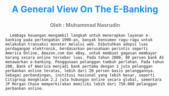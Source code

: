 <div align="center">
  <h1><b style="color:DodgerBlue;"> A General View On The E-Banking </b></h1>
  <h3><b style="color:Gray;"> Oleh : Muhammad Nasrudin </b></h3>
</div>

      Lembaga keuangan mengambil langkah untuk menerapkan layanan e-banking pada pertengahan 1990-an, banyak konsumen ragu-ragu untuk melakukan transaksi moneter melalui web. Dibutuhkan adopsi luas perdagangan elektronik, berdasarkan perusahaan perintis seperti America Online, Amazon.com dan eBay, untuk membuat gagasan membayar barang secara online tersebar luas. Pada tahun 2000, 80 persen bank AS menawarkan e-banking. Penggunaan pelanggan tumbuh perlahan. Pada tahun 200, Bank of America menjadi bank pertama dengan 3 juta pelanggan perbankan online teratas, lebih dari 20 persen basis pelanggannya. Sebagai perbandingan, institusi nasional yang lebih besar, seperti Citigroup mengklaim 2,2 juta hubungan online secara global, sementara JP Morgan Chase memperkirakan memiliki lebih dari 750.000 pelanggan perbankan online.